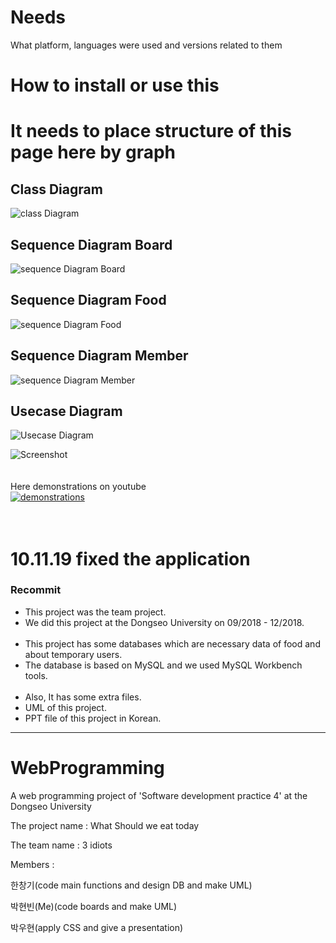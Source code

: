 # Needs
What platform, languages were used and versions related to them

# How to install or use this

# It needs to place structure of this page here by graph
## Class Diagram
![class Diagram](https://user-images.githubusercontent.com/37391569/72594819-c34aa180-394b-11ea-9916-9568bf74288d.png)
## Sequence Diagram Board
![sequence Diagram Board](https://user-images.githubusercontent.com/37391569/72594828-c6459200-394b-11ea-8258-2382709efdc6.png)
## Sequence Diagram Food
![sequence Diagram Food](https://user-images.githubusercontent.com/37391569/72594829-c6459200-394b-11ea-8f76-deedf10b64e6.png)
## Sequence Diagram Member
![sequence Diagram Member](https://user-images.githubusercontent.com/37391569/72594830-c6de2880-394b-11ea-872a-05b2dcfe13ef.png)
## Usecase Diagram
![Usecase Diagram](https://user-images.githubusercontent.com/37391569/72594840-c9d91900-394b-11ea-8a8b-1352e7967fb4.png)



![Screenshot](https://user-images.githubusercontent.com/37391569/68544379-417a4d00-03cb-11ea-9d17-2f4a34cb6ac4.JPG)
<br>
<br>
<br>
Here demonstrations on youtube
<br>
[![demonstrations](https://img.youtube.com/vi/qnrUlDF8amw/0.jpg)](https://www.youtube.com/watch?v=qnrUlDF8amw)
<br>
<br>
<br>
# 10.11.19 fixed the application

### Recommit<br>
<ul>
<li>This project was the team project.</li>
<li>We did this project at the Dongseo University on 09/2018 - 12/2018.</li>
<br>
<li>This project has some databases which are necessary data of food and about temporary users.</li>
<li>The database is based on MySQL and we used MySQL Workbench tools.</li>
<br>
<li>Also, It has some extra files.</li>
<li>UML of this project.</li>
<li>PPT file of this project in Korean.</li>
</ul>

---------------------------------------------------------------------------------------

# WebProgramming

A web programming project of 'Software development practice 4' at the Dongseo University<br>

The project name : What Should we eat today<br>

The team name : 3 idiots<br>

Members :<br>

한창기(code main functions and design DB and make UML)<br>

박현빈(Me)(code boards and make UML)<br>

박우현(apply CSS and give a presentation)<br>
